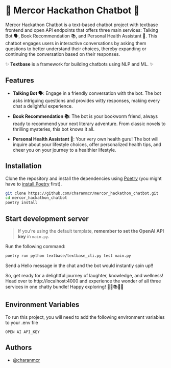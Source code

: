 # 🤖 Mercor Hackathon Chatbot 🚀

Mercor Hackathon Chatbot is a text-based chatbot project with textbase frontend and open API endpoints that offers three main services: Talking Bot 🗣️, Book Recommendation 📚, and Personal Health Assistant 💪. This chatbot engages users in interactive conversations by asking them questions to better understand their choices, thereby expanding or continuing the conversation based on their responses.

✨ **Textbase** is a framework for building chatbots using NLP and ML. ✨

## Features

- **Talking Bot 🗣️**: Engage in a friendly conversation with the bot. The bot asks intriguing questions and provides witty responses, making every chat a delightful experience.

- **Book Recommendation 📚**: The bot is your bookworm friend, always ready to recommend your next literary adventure. From classic novels to thrilling mysteries, this bot knows it all.

- **Personal Health Assistant 💪**: Your very own health guru! The bot will inquire about your lifestyle choices, offer personalized health tips, and cheer you on your journey to a healthier lifestyle.

## Installation

Clone the repository and install the dependencies using [Poetry](https://python-poetry.org/) (you might have to [install Poetry](https://python-poetry.org/docs/#installation) first).

```bash
git clone https://github.com/charanmcr/mercor_hackathon_chatbot.git
cd mercor_hackathon_chatbot
poetry install
```

## Start development server

> If you're using the default template, **remember to set the OpenAI API key** in `main.py`.

Run the following command:

```bash
poetry run python textbase/textbase_cli.py test main.py
```

Send a Hello message in the chat and the bot would instantly spin up!!

So, get ready for a delightful journey of laughter, knowledge, and wellness! Head over to http://localhost:4000 and experience the wonder of all three services in one chatty bundle! Happy exploring! 🤖💬📚💪🎉

## Environment Variables

To run this project, you will need to add the following environment variables to your .env file

`OPEN AI API_KEY`


## Authors

- [@charanmcr](https://www.github.com/charanmcr)
